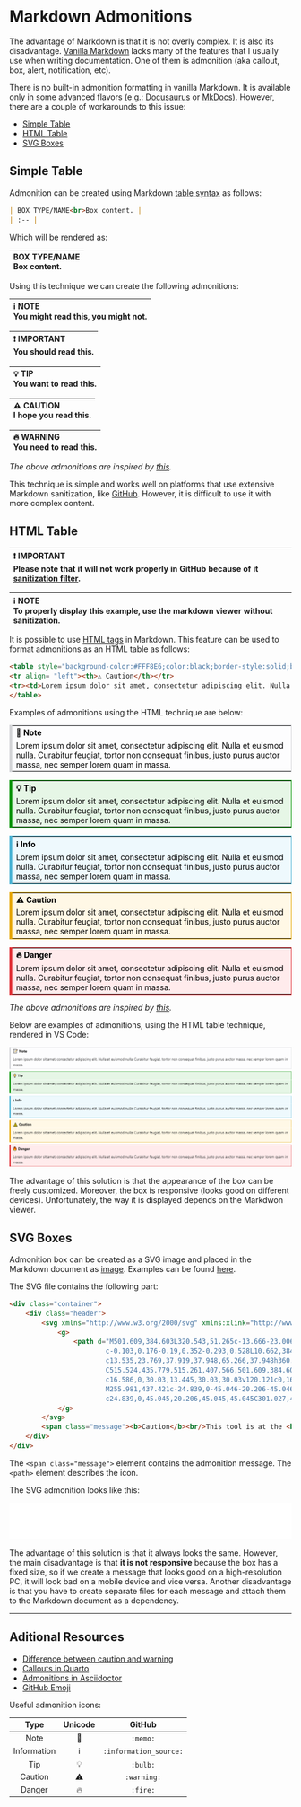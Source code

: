# Markdown Admonitions

The advantage of Markdown is that it is not overly complex. It is also its disadvantage. [Vanilla Markdown](https://daringfireball.net/projects/markdown/) lacks many of the features that I usually use when writing documentation. One of them is admonition (aka callout, box, alert, notification, etc).

There is no built-in admonition formatting in vanilla Markdown. It is available only in some advanced flavors (e.g.: [Docusaurus](https://docusaurus.io/docs/markdown-features/admonitions) or [MkDocs](https://squidfunk.github.io/mkdocs-material/reference/admonitions/)). However, there are a couple of workarounds to this issue:

- [Simple Table](#simple-table)
- [HTML Table](#html-table)
- [SVG Boxes](#svg-boxes)

## Simple Table

Admonition can be created using Markdown [table syntax](https://www.markdownguide.org/extended-syntax/#tables) as follows: 

```markdown
| BOX TYPE/NAME<br>Box content. |
| :-- |
```

Which will be rendered as:

| BOX TYPE/NAME<br>Box content. |
| :-- |

Using this technique we can create the following admonitions:

| ℹ️ NOTE<br>You might read this, you might not. |
| :-- |

| ❗ IMPORTANT<br>You should read this. |
| :-- |

| 💡 TIP<br>You want to read this. |
| :-- |

| ⚠️ CAUTION<br>I hope you read this. |
| :-- |

| 🔥 WARNING<br>You need to read this. |
| :-- |

_The above admonitions are inspired by [this](https://github.com/elviswolcott/remark-admonitions#infima-docusaurus-v2)._

This technique is simple and works well on platforms that use extensive Markdown sanitization, like [GitHub](https://github.com/github/markup). However, it is difficult to use it with more complex content.

## HTML Table

| ❗ IMPORTANT<br>Please note that it will not work properly in GitHub because of it [sanitization filter](https://github.com/github/markup). |
| :-- |

| ℹ️ NOTE<br>To properly display this example, use the markdown viewer without sanitization. |
| :-- |

It is possible to use [HTML tags](https://www.markdownguide.org/basic-syntax/#html) in Markdown. This feature can be used to format admonitions as an HTML table as follows:

```html
<table style="background-color:#FFF8E6;color:black;border-style:solid;border-color:#E6A700;border-width:thin;border-left-width:thick;">
<tr align= "left"><th>⚠️ Caution</th></tr>
<tr><td>Lorem ipsum dolor sit amet, consectetur adipiscing elit. Nulla et euismod nulla. Curabitur feugiat, tortor non consequat finibus, justo purus auctor massa, nec semper lorem quam in massa.</td></tr> 
</table>
```

Examples of admonitions using the HTML technique are below:

<table style="background-color:#FDFDFE;color:black;border-style:solid;border-color:#D4D5D8;border-width:thin;border-left-width:thick;">
<tr align= "left"><th>📝 Note</th></tr>
<tr><td>Lorem ipsum dolor sit amet, consectetur adipiscing elit. Nulla et euismod nulla. Curabitur feugiat, tortor non consequat finibus, justo purus auctor massa, nec semper lorem quam in massa.</td></tr> 
</table>

<table style="background-color:#E6F6E6;color:black;border-style:solid;border-color:#009400;border-width:thin;border-left-width:thick;">
<tr align= "left"><th>💡 Tip</th></tr>
<tr><td>Lorem ipsum dolor sit amet, consectetur adipiscing elit. Nulla et euismod nulla. Curabitur feugiat, tortor non consequat finibus, justo purus auctor massa, nec semper lorem quam in massa.</td></tr> 
</table>

<table style="background-color:#EEF9FD;color:black;border-style:solid;border-color:#4CB3D4;border-width:thin;border-left-width:thick;">
<tr align= "left"><th>ℹ️ Info</th></tr>
<tr><td>Lorem ipsum dolor sit amet, consectetur adipiscing elit. Nulla et euismod nulla. Curabitur feugiat, tortor non consequat finibus, justo purus auctor massa, nec semper lorem quam in massa.</td></tr> 
</table>

<table style="background-color:#FFF8E6;color:black;border-style:solid;border-color:#E6A700;border-width:thin;border-left-width:thick;">
<tr align= "left"><th>⚠️ Caution</th></tr>
<tr><td>Lorem ipsum dolor sit amet, consectetur adipiscing elit. Nulla et euismod nulla. Curabitur feugiat, tortor non consequat finibus, justo purus auctor massa, nec semper lorem quam in massa.</td></tr> 
</table>

<table style="background-color:#FFEBEC;color:black;border-style:solid;border-color:#E13238;border-width:thin;border-left-width:thick;">
<tr align= "left"><th>🔥 Danger</th></tr>
<tr><td>Lorem ipsum dolor sit amet, consectetur adipiscing elit. Nulla et euismod nulla. Curabitur feugiat, tortor non consequat finibus, justo purus auctor massa, nec semper lorem quam in massa.</td></tr> 
</table>

_The above admonitions are inspired by [this](https://github.com/elviswolcott/remark-admonitions#classic-docusaurus-v1)._

Below are examples of admonitions, using the HTML table technique, rendered in VS Code:

![](/HTML/HTML&#32;Table&#32;Admonitions.png)

The advantage of this solution is that the appearance of the box can be freely customized. Moreover, the box is responsive (looks good on different devices). Unfortunately, the way it is displayed depends on the Markdwon viewer.

## SVG Boxes

Admonition box can be created as a SVG image and placed in the Markdown document as [image](https://www.markdownguide.org/basic-syntax/#images-1). Examples can be found [here](https://github.com/berakoc/github-notification-markups).

The SVG file contains the following part:

```html
<div class="container">
	<div class="header">
		<svg xmlns="http://www.w3.org/2000/svg" xmlns:xlink="http://www.w3.org/1999/xlink" x="0px" y="0px" fill="#9F6000" viewBox="0 0 512 512" style="enable-background:new 0 0 512 512;" xml:space="preserve">
			<g>
				<path d="M501.609,384.603L320.543,51.265c-13.666-23.006-37.802-36.746-64.562-36.746c-26.76,0-50.896,13.74-64.562,36.746
						c-0.103,0.176-0.19,0.352-0.293,0.528L10.662,384.076c-13.959,23.491-14.223,51.702-0.719,75.457
						c13.535,23.769,37.919,37.948,65.266,37.948h360.544c27.347,0,52.733-14.179,66.267-37.948
						C515.524,435.779,515.261,407.566,501.609,384.603z M225.951,167.148c0-16.586,13.445-30.03,30.03-30.03
						c16.586,0,30.03,13.445,30.03,30.03v120.121c0,16.584-13.445,30.03-30.03,30.03s-30.03-13.447-30.03-30.03V167.148z
						M255.981,437.421c-24.839,0-45.046-20.206-45.046-45.046c0-24.839,20.206-45.045,45.046-45.045
						c24.839,0,45.045,20.206,45.045,45.045C301.027,417.214,280.821,437.421,255.981,437.421z"/>
			</g>
		</svg>
		<span class="message"><b>Caution</b><br/>This tool is at the <b>alpha phase</b>. It means that the code is not a complete solution; that the code may not be fully functional; that the code may not have been tested or validated; and that the code may have bugs and errors. The tool may change drastically once it reaches the beta phase. <b>Use at your own risk.</b></span>
	</div>
</div>
```

The `<span class="message">` element contains the admonition message. The `<path>` element describes the icon.

The SVG admonition looks like this:

![](/SVG/Example&#32;Warning.svg)

The advantage of this solution is that it always looks the same. However, the main disadvantage is that **it is not responsive** because the box has a fixed size, so if we create a message that looks good on a high-resolution PC, it will look bad on a mobile device and vice versa. Another disadvantage is that you have to create separate files for each message and attach them to the Markdown document as a dependency.

---

## Aditional Resources

- [Difference between caution and warning](https://www.differencebetween.com/difference-between-caution-and-vs-warning/)
- [Callouts in Quarto](https://quarto.org/docs/authoring/callouts.html)
- [Admonitions in Asciidoctor](https://docs.asciidoctor.org/asciidoc/latest/blocks/admonitions/)
- [GitHub Emoji](https://github.com/ikatyang/emoji-cheat-sheet/blob/master/README.md)

Useful admonition icons:

| Type        | Unicode | GitHub |
| :---------: | :-----: | :----: |
| Note        | 📝       | `:memo:` |
| Information | ℹ️       | `:information_source:` |
| Tip         | 💡       | `:bulb:` |
| Caution     | ⚠️       | `:warning:` |
| Danger      | 🔥       | `:fire:` |
